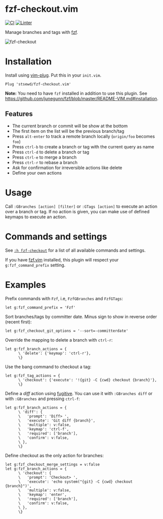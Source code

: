 # fzf-checkout.vim

[![CI](https://github.com/stsewd/fzf-checkout.vim/workflows/CI/badge.svg)](https://github.com/stsewd/fzf-checkout.vim/actions?query=workflow%3ACI+branch%3Amaster)
[![Linter](https://github.com/stsewd/fzf-checkout.vim/workflows/linter/badge.svg)](https://github.com/stsewd/fzf-checkout.vim/actions?query=workflow%3Alinter+branch%3Amaster)

Manage branches and tags with [fzf](https://github.com/junegunn/fzf).

![fzf-checkout](https://user-images.githubusercontent.com/4975310/105560618-4da5ae00-5ce2-11eb-9cf3-24c9729d4e80.gif)

# Installation

Install using [vim-plug](https://github.com/junegunn/vim-plug).
Put this in your `init.vim`.

```vim
Plug 'stsewd/fzf-checkout.vim'
```

**Note:** You need to have `fzf` installed in addition to use this plugin.
See <https://github.com/junegunn/fzf/blob/master/README-VIM.md#installation>.

## Features

- The current branch or commit will be show at the bottom
- The first item on the list will be the previous branch/tag
- Press `alt-enter` to track a remote branch locally (`origin/foo` becomes `foo`)
- Press `ctrl-b` to create a branch or tag with the current query as name
- Press `ctrl-d` to delete a branch or tag
- Press `ctrl-e` to merge a branch
- Press `ctrl-r` to rebase a branch
- Ask for confirmation for irreversible actions like delete
- Define your own actions

# Usage

Call `:GBranches [action] [filter]` or `:GTags [action]` to execute an action over a branch or tag.
If no action is given, you can make use of defined keymaps to execute an action.

# Commands and settings

See [`:h fzf-checkout`](doc/fzf-checkout.txt) for a list of all available commands and settings.

If you have [fzf.vim](https://github.com/junegunn/fzf.vim) installed,
this plugin will respect your `g:fzf_command_prefix` setting.

# Examples

Prefix commands with `Fzf`, i.e, `FzfGBranches` and `FzfGTags`:

```vim
let g:fzf_command_prefix = 'Fzf'
```

Sort branches/tags by committer date. Minus sign to show in reverse order (recent first):

```vim
let g:fzf_checkout_git_options = '--sort=-committerdate'
```

Override the mapping to delete a branch with `ctrl-r`:

```vim
let g:fzf_branch_actions = {
      \ 'delete': {'keymap': 'ctrl-r'},
      \}
```

Use the bang command to checkout a tag:

```vim
let g:fzf_tag_actions = {
      \ 'checkout': {'execute': '!{git} -C {cwd} checkout {branch}'},
      \}
```

Define a _diff_ action using [fugitive](https://github.com/tpope/vim-fugitive).
You can use it with `:GBranches diff` or with `:GBranches` and pressing `ctrl-f`:

```vim
let g:fzf_branch_actions = {
      \ 'diff': {
      \   'prompt': 'Diff> ',
      \   'execute': 'Git diff {branch}',
      \   'multiple': v:false,
      \   'keymap': 'ctrl-f',
      \   'required': ['branch'],
      \   'confirm': v:false,
      \ },
      \}
```

Define checkout as the only action for branches:

```vim
let g:fzf_checkout_merge_settings = v:false
let g:fzf_branch_actions = {
      \ 'checkout': {
      \   'prompt': 'Checkout> ',
      \   'execute': 'echo system("{git} -C {cwd} checkout {branch}")',
      \   'multiple': v:false,
      \   'keymap': 'enter',
      \   'required': ['branch'],
      \   'confirm': v:false,
      \ },
      \}
```
